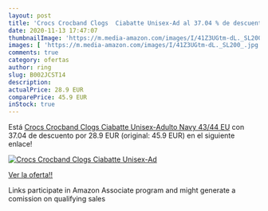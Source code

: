 ```yaml
---
layout: post
title: 'Crocs Crocband Clogs  Ciabatte Unisex-Ad al 37.04 % de descuento'
date: 2020-11-13 17:47:07
thumbnailImage: 'https://m.media-amazon.com/images/I/41Z3UGtm-dL._SL200_.jpg'
images: [ 'https://m.media-amazon.com/images/I/41Z3UGtm-dL._SL200_.jpg' ]
comments: true
category: ofertas
author: ring
slug: B002JCST14
description:
actualPrice: 28.9 EUR
comparePrice: 45.9 EUR
inStock: true
---
```


Está [Crocs Crocband Clogs  Ciabatte Unisex-Adulto  Navy  43/44 EU](https://www.amazon.it/dp/B002JCST14/?tag=tolees00-21) con 37.04 de descuento por 28.9 EUR (original: 45.9 EUR) en el siguiente enlace!

[![Crocs Crocband Clogs  Ciabatte Unisex-Ad](https://m.media-amazon.com/images/I/41Z3UGtm-dL._SL200_.jpg)](https://www.amazon.it/dp/B002JCST14/?tag=tolees00-21)

[Ver la oferta!!](https://www.amazon.it/dp/B002JCST14/?tag=tolees00-21)

Links participate in Amazon Associate program and might generate a comission on qualifying sales


